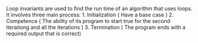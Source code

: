 Loop invariants are used to find the run time of an algorithm that uses loops.
It involves three main process:
    1. Initialization ( Have a base case )
    2. Competence ( The ability of its program to start true for the second iterationg and all the iterations )
    3. Termination ( The program ends with a required output that is correct)